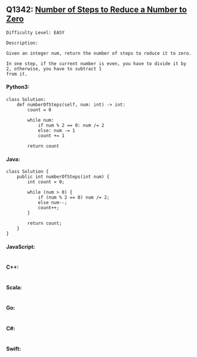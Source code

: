 ## Q1342: [Number of Steps to Reduce a Number to Zero](https://leetcode.com/problems/number-of-steps-to-reduce-a-number-to-zero/)

```
Difficulty Level: EASY
```

```
Description:

Given an integer num, return the number of steps to reduce it to zero.

In one step, if the current number is even, you have to divide it by 2, otherwise, you have to subtract 1
from it.
```

#### Python3:

```
class Solution:
    def numberOfSteps(self, num: int) -> int:
        count = 0

        while num:
            if num % 2 == 0: num /= 2
            else: num -= 1
            count += 1

        return count
```

#### Java:

```
class Solution {
    public int numberOfSteps(int num) {
        int count = 0;

        while (num > 0) {
            if (num % 2 == 0) num /= 2;
            else num--;
            count++;
        }
            
        return count;
    }
}
```

#### JavaScript:

```

```

#### C++:

```

```

#### Scala:

```

```

#### Go:

```

```

#### C#:

```

```

#### Swift:

```

```